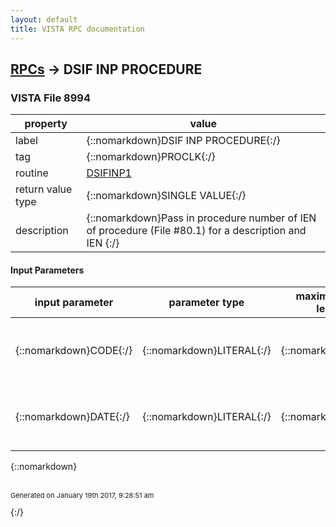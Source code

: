```yaml
---
layout: default
title: VISTA RPC documentation
---
```




## [RPCs](TableOfContent.md) &#8594; DSIF INP PROCEDURE 



### VISTA File 8994 


 property | value 
--- | --- 
 label | {::nomarkdown}DSIF INP PROCEDURE{:/}
 tag | {::nomarkdown}PROCLK{:/}
 routine | [DSIFINP1](http://code.osehra.org/dox/Routine_DSIFINP1_source.html)
 return value type | {::nomarkdown}SINGLE VALUE{:/}
 description | {::nomarkdown}Pass in procedure number of IEN of procedure (File #80.1) for a description and IEN {:/}

#### Input Parameters

| input parameter | parameter type | maximum data length | required | description | 
| --- | --- | --- | --- | --- | 
| {::nomarkdown}CODE{:/} | {::nomarkdown}LITERAL{:/} | {::nomarkdown}10{:/} | {::nomarkdown}true{:/} | {::nomarkdown}The procedure code (external format) you wish to lookup (file #80.1).{:/} | 
| {::nomarkdown}DATE{:/} | {::nomarkdown}LITERAL{:/} | {::nomarkdown}12{:/} | {::nomarkdown}true{:/} | {::nomarkdown}The date you wish to check the code against code set versioning.{:/} | 

{::nomarkdown} <br/><br/><p style="font-size: 11px">Generated on January 19th 2017, 9:28:51 am</p>{:/}